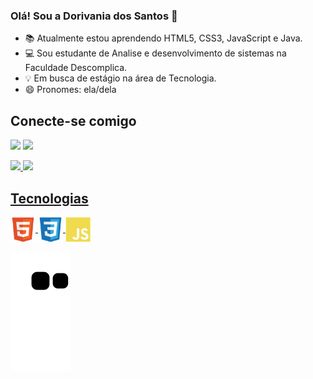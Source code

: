 ### Olá! Sou a Dorivania dos Santos 👋

- 📚 Atualmente estou aprendendo HTML5, CSS3, JavaScript e Java.
- 💻 Sou estudante de Analise e desenvolvimento de sistemas na Faculdade Descomplica.
- 💡  Em busca de estágio na área de Tecnologia.
- 😄 Pronomes: ela/dela

<h2>Conecte-se comigo</h2>

  <a href="https://www.linkedin.com/in/dorivaniasm/" target="_blank"><img src="https://img.shields.io/badge/-LinkedIn-%230077B5?style=for-the-badge&logo=linkedin&logoColor=white" target="_blank"></a> 
  <a href = "mailto:dorim.dev@gmail.com"><img src="https://img.shields.io/badge/-Gmail-%23333?style=for-the-badge&logo=gmail&logoColor=white" target="_blank"></a>  

 <div>
  <a href="https://github.com/dori-minante">
  <img height="180em" src="https://github-readme-stats.vercel.app/api?username=dori-minante&show_icons=true&theme=dracula&include_all_commits=true&count_private=true"/>
  <img height="180em" src="https://github-readme-stats.vercel.app/api/top-langs/?username=dori-minante&layout=compact&langs_count=7&theme=dracula"/>
 </div> 
 
 <div> 
  <h2>Tecnologias</h2>
  <img align="center" alt="Rafa-HTML" height="40" width="40" src="https://raw.githubusercontent.com/devicons/devicon/master/icons/html5/html5-original.svg">
  <img align="center" alt="Rafa-CSS" height="40" width="40" src="https://raw.githubusercontent.com/devicons/devicon/master/icons/css3/css3-original.svg">
  <img align="center" alt="Rafa-Js" height="40" width="40" src="https://raw.githubusercontent.com/devicons/devicon/master/icons/javascript/javascript-plain.svg">   
 </div>

![Snake animation](https://github.com/dori-minante/dori-minante/blob/output/github-contribution-grid-snake.svg)
  
